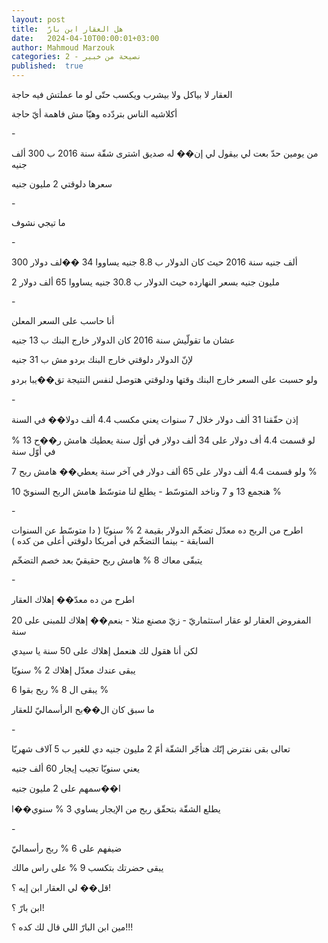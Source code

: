 ```yaml
---
layout: post
title:  هل العقار ابن بارّ
date:   2024-04-10T00:00:01+03:00
author: Mahmoud Marzouk
categories: 2 - نصيحة من خبير
published:  true
---
```

العقار لا بياكل ولا بيشرب ويكسب حتّى لو ما عملتش فيه حاجة

أكلاشيه الناس بتردّده وهيّا مش فاهمة أيّ حاجة

\-

من يومين حدّ بعت لي بيقول لي إن�� له صديق اشترى شقّة سنة 2016 ب 300 ألف
جنيه

سعرها دلوقتي 2 مليون جنيه

\-

ما تيجي نشوف

\-

300 ألف جنيه سنة 2016 حيث كان الدولار ب 8.8 جنيه يساووا 34 ��لف
دولار

2 مليون جنيه بسعر النهارده حيث الدولار ب 30.8 جنيه يساووا 65 ألف
دولار

\-

أنا حاسب على السعر المعلن

عشان ما تقولّيش سنة 2016 كان الدولار خارج البنك ب 13 جنيه

لإنّ الدولار دلوقتي خارج البنك بردو مش ب 31 جنيه

ولو حسبت على السعر خارج البنك وقتها ودلوقتي هتوصل لنفس النتيجة تق��يبا
بردو

\-

إذن حقّقنا 31 ألف دولار خلال 7 سنوات يعني مكسب 4.4 ألف دولا�� في
السنة

لو قسمت 4.4 أف دولار على 34 ألف دولار في أوّل سنة يعطيك هامش ر��ح 13 % في
أوّل سنة

ولو قسمت 4.4 ألف دولار على 65 ألف دولار في آخر سنة يعطي�� هامش ربح
7 %

هنجمع 13 و 7 وناخد المتوسّط - يطلع لنا متوسّط هامش الربح السنويّ
10 %

\-

اطرح من الربح ده معدّل تضخّم الدولار بقيمة 2 % سنويّا ( دا متوسّط عن
السنوات السابقة - بينما التضخّم في أمريكا دلوقتي أعلى من كده
)

يتبقّى معاك 8 % هامش ربح حقيقيّ بعد خصم التضخّم

\-

اطرح من ده معدّ�� إهلاك العقار

المفروض العقار لو عقار استثماريّ - زيّ مصنع مثلا - بنعم�� إهلاك للمبنى على
20 سنة

لكن أنا هقول لك هنعمل إهلاك على 50 سنة يا سيدي

يبقى عندك معدّل إهلاك 2 % سنويّا

يبقى ال 8 % ربح بقوا 6 %

ما سبق كان ال��بح الرأسماليّ للعقار

\-

تعالى بقى نفترض إنّك هتأجّر الشقّة أمّ 2 مليون جنيه دي للغير ب 5 آلاف
شهريّا

يعني سنويّا تجيب إيجار 60 ألف جنيه

ا��سمهم على 2 مليون جنيه

يطلع الشقّة بتحقّق ربح من الإيجار يساوي 3 % سنوي��ا

\-

ضيفهم على 6 % ربح رأسماليّ

يبقى حضرتك بتكسب 9 % على راس مالك

قل�� لي العقار ابن إيه ؟!

ابن بارّ ؟!

مين ابن البارّ اللي قال لك كده ؟!!!
